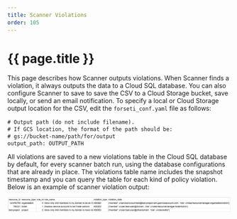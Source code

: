 ```yaml
---
title: Scanner Violations
order: 105
---
```


# {{ page.title }}

This page describes how Scanner outputs violations. When Scanner finds a
violation, it always outputs the data to a Cloud SQL database. You
can also configure Scanner to save to save the CSV to a Cloud Storage bucket,
save locally, or send an email notification. To specify a local or Cloud Storage
output location for the CSV, edit the `forseti_conf.yaml` file as follows:

```
# Output path (do not include filename).
# If GCS location, the format of the path should be:
# gs://bucket-name/path/for/output
output_path: OUTPUT_PATH
```

All violations are saved to a new violations table in the Cloud SQL database
by default, for every scanner batch run, using the database configurations that
are already in place. The violations table name includes the snapshot timestamp
and you can query the table for each kind of policy violation. Below is an
example of scanner violation output:

![scanner violation output table](/images/docs/quickstarts/scanner-output.png)
